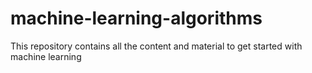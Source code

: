 # machine-learning-algorithms
This repository contains all the content and material to get started with machine learning
